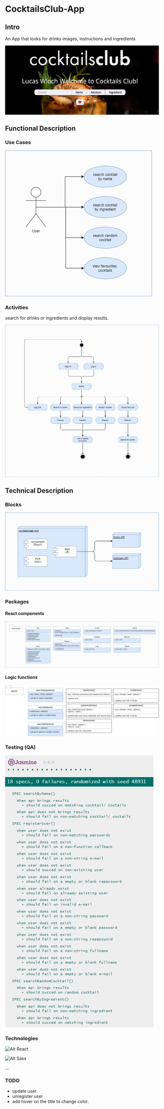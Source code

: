 # CocktailsClub-App

## Intro

An App that looks for drinks images, instructions and ingredients

![Alt CocktailsClub-App](./style/images/cocktails-club-app.jpg "CocktailsClub App")

## Functional Description

### Use Cases

![Alt Use Cases](./style/images/use-cases.jpg "Use Cases")

### Activities

search for drinks or ingredients and display results.

![Alt Operate activity](./style/images/activity-diagram.jpg "Operate activity")

## Technical Description

### Blocks

![Alt Blocks](./style/images/blocks.jpg "Blocks")

### Packages

#### React components

![Alt React comonents](./style/images/react-components.jpg "React components")

#### Logic functions

![Alt Logic functions](./style/images/logic-functions.jpg "Logic functions")

### Testing (QA)

![Alt Testing](./style/images/testing.jpg "Testing")

### Technologies

![Alt React](https://blog.wildix.com/wp-content/uploads/2020/06/react-logo.jpg "React")

![Alt Sass](https://sass-lang.com/assets/img/logos/logo-b6e1ef6e.svg "Sass")

...

### TODO

- update user.
- unregister user
- add hover on the title to change color.